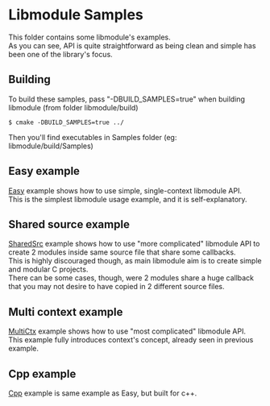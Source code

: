 # Libmodule Samples

This folder contains some libmodule's examples.  
As you can see, API is quite straightforward as being clean and simple has been one of the library's focus.  

## Building

To build these samples, pass "-DBUILD_SAMPLES=true" when building libmodule (from folder libmodule/build)

    $ cmake -DBUILD_SAMPLES=true ../

Then you'll find executables in Samples folder (eg: libmodule/build/Samples)

## Easy example

[Easy](https://github.com/FedeDP/libmodule/tree/master/Samples/Easy) example shows how to use simple, single-context libmodule API.  
This is the simplest libmodule usage example, and it is self-explanatory.

## Shared source example

[SharedSrc](https://github.com/FedeDP/libmodule/tree/master/Samples/SharedSrc) example shows how to use "more complicated" libmodule API to create 2 modules inside same source file that share some callbacks.  
This is highly discouraged though, as main libmodule aim is to create simple and modular C projects.  
There can be some cases, though, were 2 modules share a huge callback that you may not desire to have copied in 2 different source files.

## Multi context example

[MultiCtx](https://github.com/FedeDP/libmodule/tree/master/Samples/MultiCtx) example shows how to use "most complicated" libmodule API.  
This example fully introduces context's concept, already seen in previous example.  

## Cpp example

[Cpp](https://github.com/FedeDP/libmodule/tree/master/Samples/Cpp) example is same example as Easy, but built for c++.  

